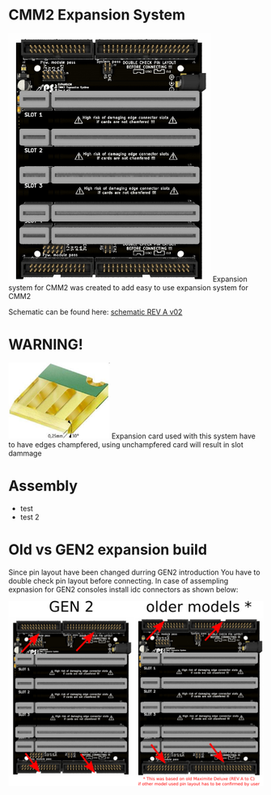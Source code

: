 # CMM2 Expansion System
<img src="Images/exp_board_3d.jpg" width="400">
Expansion system for CMM2 was created to add easy to use expansion system for CMM2

Schematic can be found here: [schematic REV A v02](/Schematic/exp_syst_REVA_v02.pdf)

# WARNING!
<img src="Images/champf.jpg" width="200">
Expansion card used with this system have to have edges champfered, using unchampfered card will result in slot dammage

# Assembly
* test
* test 2

# Old vs GEN2 expansion build
Since pin layout have been changed durring GEN2 introduction You have to double check pin layout before connecting. In case of assempling expnasion for GEN2 consoles install idc connectors as shown below:

<img src="Images/idc_layout.png" width="800">